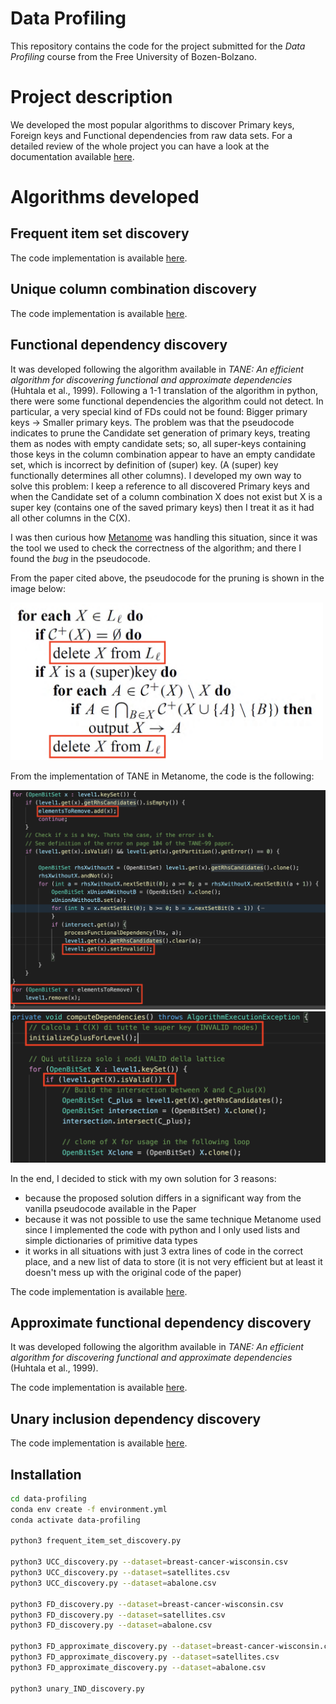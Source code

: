 # Data Profiling
This repository contains the code for the project submitted for the *Data Profiling* course from the Free University of Bozen-Bolzano.

# Project description
We developed the most popular algorithms to discover Primary keys, Foreign keys and Functional dependencies from raw data sets.
For a detailed review of the whole project you can have a look at the documentation available [here](https://github.com/giannpelle/data-profiling/blob/master/data_profiling_report.pdf).

# Algorithms developed

## Frequent item set discovery
The code implementation is available [here](https://github.com/giannpelle/data-profiling/blob/master/frequent_item_set_discovery.py.pdf).

## Unique column combination discovery
The code implementation is available [here](https://github.com/giannpelle/data-profiling/blob/master/UCC_discovery.py).

## Functional dependency discovery
It was developed following the algorithm available in *TANE: An efficient algorithm for discovering functional and approximate dependencies* (Huhtala et al., 1999).
Following a 1-1 translation of the algorithm in python, there were some functional dependencies the algorithm could not detect.
In particular, a very special kind of FDs could not be found: Bigger primary keys -> Smaller primary keys.
The problem was that the pseudocode indicates to prune the Candidate set generation of primary keys, treating them as nodes with empty candidate sets; so, all super-keys containing those keys in the column combination appear to have an empty candidate set, which is incorrect by definition of (super) key. (A (super) key functionally determines all other columns).
I developed my own way to solve this problem: I keep a reference to all discovered Primary keys and when the Candidate set of a column combination X does not exist but X is a super key (contains one of the saved primary keys) then I treat it as it had all other columns in the C(X).

I was then curious how [Metanome](https://hpi.de/naumann/projects/data-profiling-and-analytics/metanome-data-profiling.html) was handling this situation, since it was the tool we used to check the correctness of the algorithm; and there I found the *bug* in the pseudocode.

From the paper cited above, the pseudocode for the pruning is shown in the image below:

<img src="https://github.com/giannpelle/data-profiling/blob/master/images/paper_code.png" width="500">

From the implementation of TANE in Metanome, the code is the following:

<img src="https://github.com/giannpelle/data-profiling/blob/master/images/metanome_code.png" width="700">

<img src="https://github.com/giannpelle/data-profiling/blob/master/images/metanome_code_2.png" width="700">

In the end, I decided to stick with my own solution for 3 reasons:
* because the proposed solution differs in a significant way from the vanilla pseudocode available in the Paper
* because it was not possible to use the same technique Metanome used since I implemented the code with python and I only used lists and simple dictionaries of primitive data types
* it works in all situations with just 3 extra lines of code in the correct place, and a new list of data to store (it is not very efficient but at least it doesn't mess up with the original code of the paper)

The code implementation is available [here](https://github.com/giannpelle/data-profiling/blob/master/FD_discovery.py).

## Approximate functional dependency discovery
It was developed following the algorithm available in *TANE: An efficient algorithm for discovering functional and approximate dependencies* (Huhtala et al., 1999).

The code implementation is available [here](https://github.com/giannpelle/data-profiling/blob/master/FD_approximate_discovery.py).

## Unary inclusion dependency discovery
The code implementation is available [here](https://github.com/giannpelle/data-profiling/blob/master/unary_IND_discovery.py).

## Installation

```bash
cd data-profiling
conda env create -f environment.yml
conda activate data-profiling

python3 frequent_item_set_discovery.py

python3 UCC_discovery.py --dataset=breast-cancer-wisconsin.csv
python3 UCC_discovery.py --dataset=satellites.csv
python3 UCC_discovery.py --dataset=abalone.csv

python3 FD_discovery.py --dataset=breast-cancer-wisconsin.csv
python3 FD_discovery.py --dataset=satellites.csv
python3 FD_discovery.py --dataset=abalone.csv

python3 FD_approximate_discovery.py --dataset=breast-cancer-wisconsin.csv
python3 FD_approximate_discovery.py --dataset=satellites.csv
python3 FD_approximate_discovery.py --dataset=abalone.csv

python3 unary_IND_discovery.py
```

